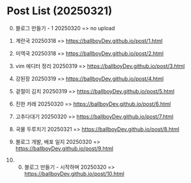 # Post List (20250321)

0. 블로그 만들기 - 1
20250320 => no upload

1. 계란국
20250318 => https://ballboyDev.github.io/post/1.html

2. 미역국
20250318 => https://ballboyDev.github.io/post/2.html

3. vim 에디터 정리
20250319 => https://ballboyDev.github.io/post/3.html

4. 강된장
20250319 => https://ballboyDev.github.io/post/4.html

5. 겉절이 김치
20250319 => https://ballboyDev.github.io/post/5.html

6. 진한 카레
20250320 => https://ballboyDev.github.io/post/6.html

7. 고추다대기
20250320 => https://ballboyDev.github.io/post/7.html

8. 국물 두루치기
20250321 => https://ballboyDev.github.io/post/8.html

9. 블로그 개발, 배포 일지
20250320 => https://ballboyDev.github.io/post/9.html

10. 0. 블로그 만들기 - 시작하며
20250320 => https://ballboyDev.github.io/post/10.html

